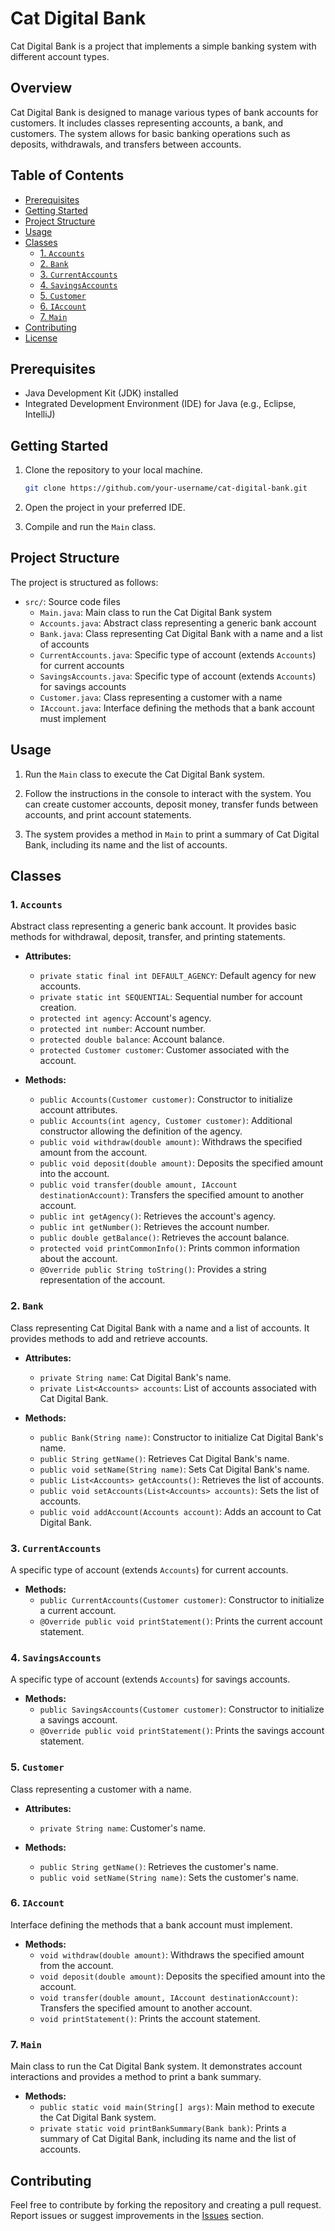 # Cat Digital Bank

Cat Digital Bank is a project that implements a simple banking system with different account types.

## Overview

Cat Digital Bank is designed to manage various types of bank accounts for customers. It includes classes representing accounts, a bank, and customers. The system allows for basic banking operations such as deposits, withdrawals, and transfers between accounts.

## Table of Contents

- [Prerequisites](#prerequisites)
- [Getting Started](#getting-started)
- [Project Structure](#project-structure)
- [Usage](#usage)
- [Classes](#classes)
  - [1. `Accounts`](#1-accounts)
  - [2. `Bank`](#2-bank)
  - [3. `CurrentAccounts`](#3-currentaccounts)
  - [4. `SavingsAccounts`](#4-savingsaccounts)
  - [5. `Customer`](#5-customer)
  - [6. `IAccount`](#6-iaccount)
  - [7. `Main`](#7-main)
- [Contributing](#contributing)
- [License](#license)

## Prerequisites

- Java Development Kit (JDK) installed
- Integrated Development Environment (IDE) for Java (e.g., Eclipse, IntelliJ)

## Getting Started

1. Clone the repository to your local machine.

   ```bash
   git clone https://github.com/your-username/cat-digital-bank.git
   ```

2. Open the project in your preferred IDE.

3. Compile and run the `Main` class.

## Project Structure

The project is structured as follows:

- `src/`: Source code files
  - `Main.java`: Main class to run the Cat Digital Bank system
  - `Accounts.java`: Abstract class representing a generic bank account
  - `Bank.java`: Class representing Cat Digital Bank with a name and a list of accounts
  - `CurrentAccounts.java`: Specific type of account (extends `Accounts`) for current accounts
  - `SavingsAccounts.java`: Specific type of account (extends `Accounts`) for savings accounts
  - `Customer.java`: Class representing a customer with a name
  - `IAccount.java`: Interface defining the methods that a bank account must implement

## Usage

1. Run the `Main` class to execute the Cat Digital Bank system.

2. Follow the instructions in the console to interact with the system. You can create customer accounts, deposit money, transfer funds between accounts, and print account statements.

3. The system provides a method in `Main` to print a summary of Cat Digital Bank, including its name and the list of accounts.

## Classes

### 1. `Accounts`

Abstract class representing a generic bank account. It provides basic methods for withdrawal, deposit, transfer, and printing statements.

- **Attributes:**
  - `private static final int DEFAULT_AGENCY`: Default agency for new accounts.
  - `private static int SEQUENTIAL`: Sequential number for account creation.
  - `protected int agency`: Account's agency.
  - `protected int number`: Account number.
  - `protected double balance`: Account balance.
  - `protected Customer customer`: Customer associated with the account.

- **Methods:**
  - `public Accounts(Customer customer)`: Constructor to initialize account attributes.
  - `public Accounts(int agency, Customer customer)`: Additional constructor allowing the definition of the agency.
  - `public void withdraw(double amount)`: Withdraws the specified amount from the account.
  - `public void deposit(double amount)`: Deposits the specified amount into the account.
  - `public void transfer(double amount, IAccount destinationAccount)`: Transfers the specified amount to another account.
  - `public int getAgency()`: Retrieves the account's agency.
  - `public int getNumber()`: Retrieves the account number.
  - `public double getBalance()`: Retrieves the account balance.
  - `protected void printCommonInfo()`: Prints common information about the account.
  - `@Override public String toString()`: Provides a string representation of the account.

### 2. `Bank`

Class representing Cat Digital Bank with a name and a list of accounts. It provides methods to add and retrieve accounts.

- **Attributes:**
  - `private String name`: Cat Digital Bank's name.
  - `private List<Accounts> accounts`: List of accounts associated with Cat Digital Bank.

- **Methods:**
  - `public Bank(String name)`: Constructor to initialize Cat Digital Bank's name.
  - `public String getName()`: Retrieves Cat Digital Bank's name.
  - `public void setName(String name)`: Sets Cat Digital Bank's name.
  - `public List<Accounts> getAccounts()`: Retrieves the list of accounts.
  - `public void setAccounts(List<Accounts> accounts)`: Sets the list of accounts.
  - `public void addAccount(Accounts account)`: Adds an account to Cat Digital Bank.

### 3. `CurrentAccounts`

A specific type of account (extends `Accounts`) for current accounts.

- **Methods:**
  - `public CurrentAccounts(Customer customer)`: Constructor to initialize a current account.
  - `@Override public void printStatement()`: Prints the current account statement.

### 4. `SavingsAccounts`

A specific type of account (extends `Accounts`) for savings accounts.

- **Methods:**
  - `public SavingsAccounts(Customer customer)`: Constructor to initialize a savings account.
  - `@Override public void printStatement()`: Prints the savings account statement.

### 5. `Customer`

Class representing a customer with a name.

- **Attributes:**
  - `private String name`: Customer's name.

- **Methods:**
  - `public String getName()`: Retrieves the customer's name.
  - `public void setName(String name)`: Sets the customer's name.

### 6. `IAccount`

Interface defining the methods that a bank account must implement.

- **Methods:**
  - `void withdraw(double amount)`: Withdraws the specified amount from the account.
  - `void deposit(double amount)`: Deposits the specified amount into the account.
  - `void transfer(double amount, IAccount destinationAccount)`: Transfers the specified amount to another account.
  - `void printStatement()`: Prints the account statement.

### 7. `Main`

Main class to run the Cat Digital Bank system. It demonstrates account interactions and provides a method to print a bank summary.

- **Methods:**
  - `public static void main(String[] args)`: Main method to execute the Cat Digital Bank system.
  - `private static void printBankSummary(Bank bank)`: Prints a summary of Cat Digital Bank, including its name and the list of accounts.

## Contributing

Feel free to contribute by forking the repository and creating a pull request. Report issues or suggest improvements in the [Issues](https://github.com/marcuscarvalhodev/java_projects/tree/main/CatDigitalBank) section.
